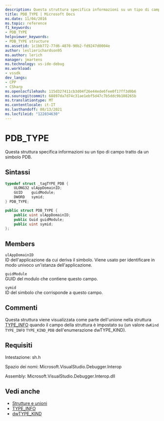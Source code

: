 ```yaml
---
description: Questa struttura specifica informazioni su un tipo di campo tratto da un simbolo PDB.
title: PDB_TYPE | Microsoft Docs
ms.date: 11/04/2016
ms.topic: reference
f1_keywords:
- PDB_TYPE
helpviewer_keywords:
- PDB_TYPE structure
ms.assetid: 1c1bb772-77d6-4870-90b2-fd9247d0004e
author: leslierichardson95
ms.author: lerich
manager: jmartens
ms.technology: vs-ide-debug
ms.workload:
- vssdk
dev_langs:
- CPP
- CSharp
ms.openlocfilehash: 115d327411cb3d04f26e44ede6fee0f17ff3d9b6
ms.sourcegitcommit: 68897da7d74c31ae1ebf5d47c7b5ddc9b108265b
ms.translationtype: MT
ms.contentlocale: it-IT
ms.lasthandoff: 08/13/2021
ms.locfileid: "122034630"
---
```

# <a name="pdb_type"></a>PDB_TYPE

Questa struttura specifica informazioni su un tipo di campo tratto da un simbolo PDB.

## <a name="syntax"></a>Sintassi

```cpp
typedef struct _tagTYPE_PDB {
    ULONG32 ulAppDomainID;
    GUID    guidModule;
    DWORD   symid;
} PDB_TYPE;
```

```csharp
public struct PDB_TYPE {
    public uint ulAppDomainID;
    public Guid guidModule;
    public uint symid;
};
```

## <a name="members"></a>Members

`ulAppDomainID`\
ID dell'applicazione da cui deriva il simbolo. Viene usato per identificare in modo univoco un'istanza dell'applicazione.

`guidModule`\
GUID del modulo che contiene questo campo.

`symid`\
ID del simbolo che corrisponde a questo campo.

## <a name="remarks"></a>Commenti

Questa struttura viene visualizzata come parte dell'unione nella struttura [TYPE_INFO](../../../extensibility/debugger/reference/type-info.md) quando il campo della struttura è impostato su (un valore `dwKind` `TYPE_INFO` `TYPE_KIND_PDB` dell'enumerazione dwTYPE_KIND). [](../../../extensibility/debugger/reference/dwtype-kind.md)

## <a name="requirements"></a>Requisiti

Intestazione: sh.h

Spazio dei nomi: Microsoft.VisualStudio.Debugger.Interop

Assembly: Microsoft.VisualStudio.Debugger.Interop.dll

## <a name="see-also"></a>Vedi anche

- [Strutture e unioni](../../../extensibility/debugger/reference/structures-and-unions.md)
- [TYPE_INFO](../../../extensibility/debugger/reference/type-info.md)
- [dwTYPE_KIND](../../../extensibility/debugger/reference/dwtype-kind.md)
